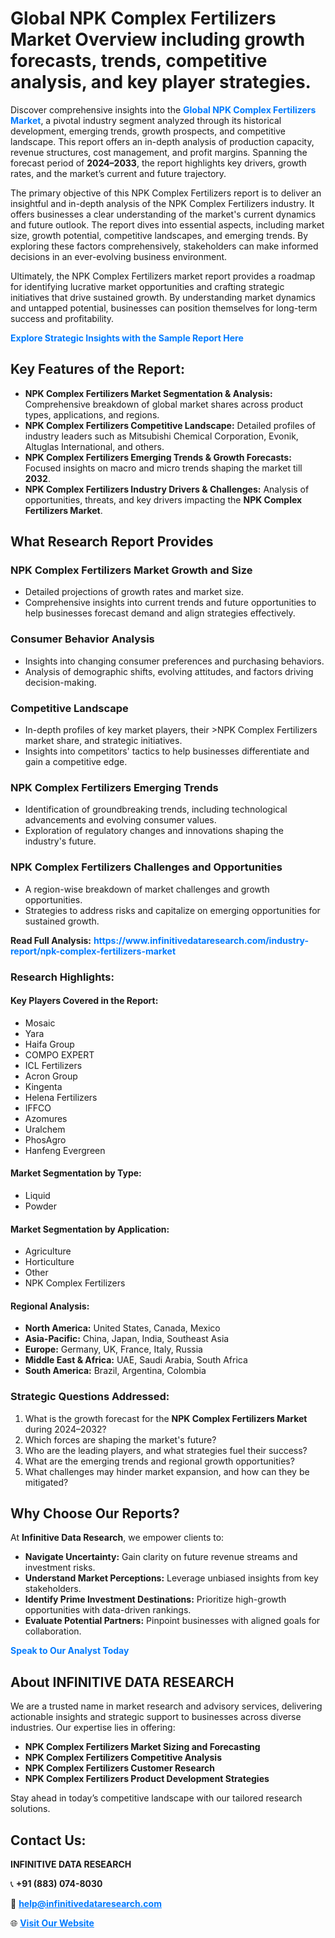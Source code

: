 <h1>Global NPK Complex Fertilizers Market Overview including growth forecasts, trends, competitive analysis, and key player strategies.</h1>
<p>
Discover comprehensive insights into the 
<a href="https://www.infinitivedataresearch.com/industry-report/npk-complex-fertilizers-market" rel="dofollow" style="color: #007BFF; text-decoration: none;"><strong>Global NPK Complex Fertilizers Market</strong></a>, a pivotal industry segment analyzed through its historical development, emerging trends, growth prospects, and competitive landscape. This report offers an in-depth analysis of production capacity, revenue structures, cost management, and profit margins. Spanning the forecast period of <strong>2024–2033</strong>, the report highlights key drivers, growth rates, and the market’s current and future trajectory.
</p>
<p>
The primary objective of this NPK Complex Fertilizers report is to deliver an insightful and in-depth analysis of the NPK Complex Fertilizers industry. It offers businesses a clear understanding of the market's current dynamics and future outlook. The report dives into essential aspects, including market size, growth potential, competitive landscapes, and emerging trends. By exploring these factors comprehensively, stakeholders can make informed decisions in an ever-evolving business environment.
</p>
<p>
Ultimately, the NPK Complex Fertilizers market report provides a roadmap for identifying lucrative market opportunities and crafting strategic initiatives that drive sustained growth. By understanding market dynamics and untapped potential, businesses can position themselves for long-term success and profitability.
</p>
<p>
<a href="https://www.infinitivedataresearch.com/request-sample/reportId=104453" style="color: #007BFF; text-decoration: none;"><strong>Explore Strategic Insights with the Sample Report Here</strong></a>
</p>

<h2>Key Features of the Report:</h2>
<ul>
<li><strong>NPK Complex Fertilizers Market Segmentation & Analysis:</strong> Comprehensive breakdown of global market shares across product types, applications, and regions.</li>
<li><strong>NPK Complex Fertilizers Competitive Landscape:</strong> Detailed profiles of industry leaders such as Mitsubishi Chemical Corporation, Evonik, Altuglas International, and others.</li>
<li><strong>NPK Complex Fertilizers Emerging Trends & Growth Forecasts:</strong> Focused insights on macro and micro trends shaping the market till <strong>2032</strong>.</li>
<li><strong>NPK Complex Fertilizers Industry Drivers & Challenges:</strong> Analysis of opportunities, threats, and key drivers impacting the <strong>NPK Complex Fertilizers Market</strong>.</li>
</ul>

<h2>What Research Report Provides</h2>
<h3>NPK Complex Fertilizers Market Growth and Size</h3>
<ul>
<li>Detailed projections of growth rates and market size.</li>
<li>Comprehensive insights into current trends and future opportunities to help businesses forecast demand and align strategies effectively.</li>
</ul>

<h3>Consumer Behavior Analysis</h3>
<ul>
<li>Insights into changing consumer preferences and purchasing behaviors.</li>
<li>Analysis of demographic shifts, evolving attitudes, and factors driving decision-making.</li>
</ul>

<h3>Competitive Landscape</h3>
<ul>
<li>In-depth profiles of key market players, their >NPK Complex Fertilizers market share, and strategic initiatives.</li>
<li>Insights into competitors' tactics to help businesses differentiate and gain a competitive edge.</li>
</ul>

<h3>NPK Complex Fertilizers Emerging Trends</h3>
<ul>
<li>Identification of groundbreaking trends, including technological advancements and evolving consumer values.</li>
<li>Exploration of regulatory changes and innovations shaping the industry's future.</li>
</ul>

<h3>NPK Complex Fertilizers Challenges and Opportunities</h3>
<ul>
<li>A region-wise breakdown of market challenges and growth opportunities.</li>
<li>Strategies to address risks and capitalize on emerging opportunities for sustained growth.</li>
</ul>
<p><strong>Read Full Analysis:</strong> <a href="https://www.infinitivedataresearch.com/industry-report/npk-complex-fertilizers-market" rel="dofollow" style="color: #007BFF; text-decoration: none;"><strong>https://www.infinitivedataresearch.com/industry-report/npk-complex-fertilizers-market</strong></a></p>
<h3>Research Highlights:</h3>
<h4>Key Players Covered in the Report:</h4>
<ul><li>Mosaic</li><li>Yara</li><li>Haifa Group</li><li>COMPO EXPERT</li><li>ICL Fertilizers</li><li>Acron Group</li><li>Kingenta</li><li>Helena Fertilizers</li><li>IFFCO</li><li>Azomures</li><li>Uralchem</li><li>PhosAgro</li><li>Hanfeng Evergreen</li></ul>
<h4>Market Segmentation by Type:</h4>
<ul><li>Liquid</li><li>Powder</li></ul>
<h4>Market Segmentation by Application:</h4>
<ul><li>Agriculture</li><li>Horticulture</li><li>Other</li><li>NPK Complex Fertilizers</li></ul>

<h4>Regional Analysis:</h4>
<ul>
<li><strong>North America:</strong> United States, Canada, Mexico</li>
<li><strong>Asia-Pacific:</strong> China, Japan, India, Southeast Asia</li>
<li><strong>Europe:</strong> Germany, UK, France, Italy, Russia</li>
<li><strong>Middle East & Africa:</strong> UAE, Saudi Arabia, South Africa</li>
<li><strong>South America:</strong> Brazil, Argentina, Colombia</li>
</ul>

<h3>Strategic Questions Addressed:</h3>
<ol>
<li>What is the growth forecast for the <strong>NPK Complex Fertilizers Market</strong> during 2024–2032?</li>
<li>Which forces are shaping the market's future?</li>
<li>Who are the leading players, and what strategies fuel their success?</li>
<li>What are the emerging trends and regional growth opportunities?</li>
<li>What challenges may hinder market expansion, and how can they be mitigated?</li>
</ol>

<h2>Why Choose Our Reports?</h2>
<p>At <strong>Infinitive Data Research</strong>, we empower clients to:</p>
<ul>
<li><strong>Navigate Uncertainty:</strong> Gain clarity on future revenue streams and investment risks.</li>
<li><strong>Understand Market Perceptions:</strong> Leverage unbiased insights from key stakeholders.</li>
<li><strong>Identify Prime Investment Destinations:</strong> Prioritize high-growth opportunities with data-driven rankings.</li>
<li><strong>Evaluate Potential Partners:</strong> Pinpoint businesses with aligned goals for collaboration.</li>
</ul>
<p><a href="https://www.infinitivedataresearch.com/industry-report/npk-complex-fertilizers-market" rel="dofollow" style="color: #007BFF; text-decoration: none;"><strong>Speak to Our Analyst Today</strong></a></p>

<h2>About INFINITIVE DATA RESEARCH</h2>
<p>We are a trusted name in market research and advisory services, delivering actionable insights and strategic support to businesses across diverse industries. Our expertise lies in offering:</p>
<ul>
<li><strong>NPK Complex Fertilizers Market Sizing and Forecasting</strong></li>
<li><strong>NPK Complex Fertilizers Competitive Analysis</strong></li>
<li><strong>NPK Complex Fertilizers Customer Research</strong></li>
<li><strong>NPK Complex Fertilizers Product Development Strategies</strong></li>
</ul>
<p>Stay ahead in today’s competitive landscape with our tailored research solutions.</p>

<h2>Contact Us:</h2>
<p><strong>INFINITIVE DATA RESEARCH</strong></p>
<p>📞 <strong>+91 (883) 074-8030</strong></p>
<p>📧 <strong><a href="mailto:help@infinitivedataresearch.com" style="color: #007BFF;">help@infinitivedataresearch.com</a></strong></p>
<p>🌐 <strong><a href="https://www.infinitivedataresearch.com" rel="dofollow" style="color: #007BFF;">Visit Our Website</a></strong></p>